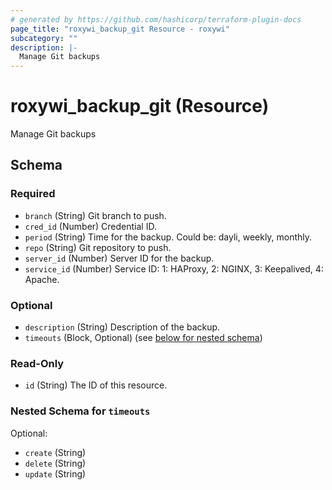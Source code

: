 ```yaml
---
# generated by https://github.com/hashicorp/terraform-plugin-docs
page_title: "roxywi_backup_git Resource - roxywi"
subcategory: ""
description: |-
  Manage Git backups
---
```


# roxywi_backup_git (Resource)

Manage Git backups



<!-- schema generated by tfplugindocs -->
## Schema

### Required

- `branch` (String) Git branch to push.
- `cred_id` (Number) Credential ID.
- `period` (String) Time for the backup. Could be: dayli, weekly, monthly.
- `repo` (String) Git repository to push.
- `server_id` (Number) Server ID for the backup.
- `service_id` (Number) Service ID: 1: HAProxy, 2: NGINX, 3: Keepalived, 4: Apache.

### Optional

- `description` (String) Description of the backup.
- `timeouts` (Block, Optional) (see [below for nested schema](#nestedblock--timeouts))

### Read-Only

- `id` (String) The ID of this resource.

<a id="nestedblock--timeouts"></a>
### Nested Schema for `timeouts`

Optional:

- `create` (String)
- `delete` (String)
- `update` (String)
